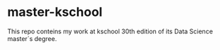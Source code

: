 # master-kschool

This repo conteins my work at kschool 30th edition of its Data Science master`s degree.

